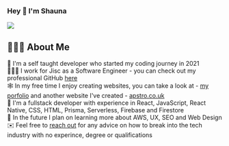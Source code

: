 ### Hey 👋 I'm Shauna 
![](https://komarev.com/ghpvc/?username=shaunapenistone&color=ff69b4&style=plastic)

## 👩🏻‍💻 About Me 
🚀 I'm a self taught developer who started my coding journey in 2021
<br>
🙇🏻‍♀️ I work for Jisc as a Software Engineer - you can check out my professional GitHub <a href="https://github.com/shaunajisc">here</a>
<br>
🕸 In my free time I enjoy creating websites, you can take a look at - <a href="https://shauna-portfolio.herokuapp.com">my porfolio</a> and another website I've created - <a href="http://apstro.co.uk/">apstro.co.uk</a>
<br>
🤍 I'm a fullstack developer with experience in React, JavaScript, React Native, CSS, HTML, Prisma, Serverless, Firebase and Firestore
<br>
🔮 In the future I plan on learning more about AWS, UX, SEO and Web Design
<br>
✉️ Feel free to <a href="https://www.linkedin.com/in/shauna-penistone-aa3437174/">reach out</a> for any advice on how to break into the tech industry with no experince, degree or qualifications 
<br>


